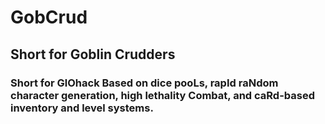 # GobCrud

## Short for Goblin Crudders

### Short for **G**l**O**hack **B**ased on dice poo**L**s, rap**I**d ra**N**dom character generation, high lethality **C**ombat, and ca**R**d-based inventory and level systems.














